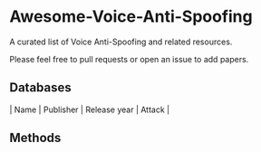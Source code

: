 # Awesome-Voice-Anti-Spoofing
A curated list of Voice Anti-Spoofing and related resources. 

Please feel free to pull requests or open an issue to add papers.

## Databases
|  Name  | Publisher | Release year | Attack |





## Methods
